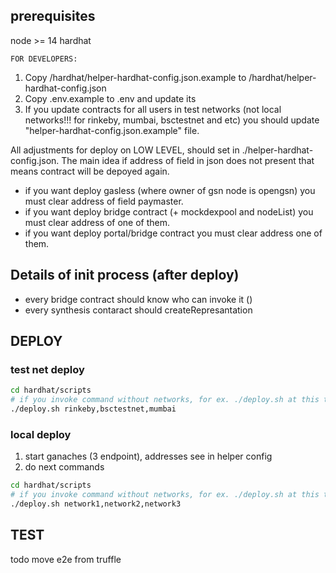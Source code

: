 ## prerequisites
node >= 14
hardhat

`FOR DEVELOPERS:`
1. Copy /hardhat/helper-hardhat-config.json.example to /hardhat/helper-hardhat-config.json
2. Copy .env.example to .env and update its
3. If you update contracts for all users in test networks (not local networks!!! for rinkeby, mumbai, bsctestnet and etc) you should update "helper-hardhat-config.json.example" file.

All adjustments for deploy on LOW LEVEL, should set in ./helper-hardhat-config.json. The main idea if address of field in json does not present that means contract will be depoyed again.
- if you want deploy gasless (where owner of gsn node is opengsn) you must clear address of field paymaster.
- if you want deploy bridge contract (+ mockdexpool and nodeList) you must clear address of one of them.
- if you want deploy portal/bridge contract you must clear address one of them.


## Details of init process (after deploy)

- every bridge contract should know who can invoke it ()
- every synthesis contaract should createRepresantation

## DEPLOY

### test net deploy
```bash
cd hardhat/scripts
# if you invoke command without networks, for ex. ./deploy.sh at this time, under hood the script will looking empty addresses (see 'FOR DEVELOPERS') and deploy this contratcs
./deploy.sh rinkeby,bsctestnet,mumbai
```

### local deploy
1. start ganaches (3 endpoint), addresses see in helper config
2. do next commands
```bash
cd hardhat/scripts
# if you invoke command without networks, for ex. ./deploy.sh at this time, under hood the script will looking empty addresses (see 'FOR DEVELOPERS') and deploy this contratcs
./deploy.sh network1,network2,network3
```

## TEST

todo
move e2e from truffle


